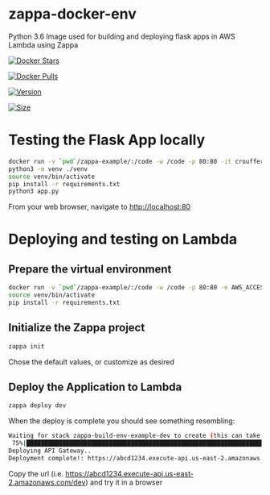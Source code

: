 # zappa-docker-env
Python 3.6 Image used for building and deploying flask apps in AWS Lambda using Zappa

[![Docker Stars](https://img.shields.io/docker/stars/crouffer/zappa-build-env.svg?style=flat-square)](https://hub.docker.com/r/crouffer/zappa-build-env/)

[![Docker Pulls](https://img.shields.io/docker/pulls/crouffer/zappa-build-env.svg?style=flat-square)](https://hub.docker.com/r/crouffer/zappa-build-env/)

[![Version](https://images.microbadger.com/badges/version/crouffer/zappa-build-env:1.1.svg)](https://microbadger.com/images/crouffer/zappa-build-env:1.0 "Get your own version badge on microbadger.com")

[![Size](https://images.microbadger.com/badges/image/crouffer/zappa-build-env:1.1.svg)](https://microbadger.com/images/crouffer/zappa-build-env:1.0 "Get your own image badge on microbadger.com")


# Testing the Flask App locally
```bash
docker run -v `pwd`/zappa-example/:/code -w /code -p 80:80 -it crouffer/zappa-build-env:1.1
python3 -m venv ./venv
source venv/bin/activate
pip install -r requirements.txt
python3 app.py
```

From your web browser, navigate to [http://localhost:80](http://localhost:80/)

# Deploying and testing on Lambda
## Prepare the virtual environment
```bash
docker run -v `pwd`/zappa-example/:/code -w /code -p 80:80 -e AWS_ACCESS_KEY_ID=<your_aws_access_key> -e AWS_SECRET_ACCESS_KEY=<aws_secret_access_key> -it crouffer/zappa-build-env:1.1
source venv/bin/activate
pip install -r requirements.txt
```
## Initialize the Zappa project
```bash
zappa init
```
Chose the default values, or customize as desired

## Deploy the Application to Lambda
```bash
zappa deploy dev
```
When the deploy is complete you should see something resembling:
```bash
Waiting for stack zappa-build-env-example-dev to create (this can take a bit)..
 75%|████████████████████████████████████████████████████████████████████████████████████████████████████████████████████████████▌                                         | 3/4 [00:06<00:02,  2.68s/res]
Deploying API Gateway..
Deployment complete!: https://abcd1234.execute-api.us-east-2.amazonaws.com/dev
```
Copy the url (i.e. https://abcd1234.execute-api.us-east-2.amazonaws.com/dev) and try it in a browser


